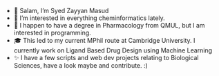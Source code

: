 - 👋 Salam, I’m Syed Zayyan Masud
- 👀 I’m interested in everything cheminformatics lately.
- 🌱 I happen to have a degree in Pharmacology from QMUL, but I am interested in programming.
- 🎓 This led to my current MPhil route at Cambridge University. I currently work on Ligand Based Drug Design using Machine Learning
- ✨ I have a few scripts and web dev projects relating to Biological Sciences, have a look maybe and contribute. :)

<!---
syedzayyan/syedzayyan is a ✨ special ✨ repository because its `README.md` (this file) appears on your GitHub profile.
You can click the Preview link to take a look at your changes.
--->
